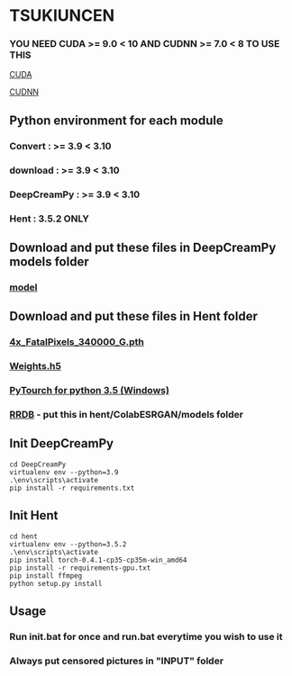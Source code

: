 # TSUKIUNCEN

### YOU NEED CUDA >= 9.0 < 10 AND CUDNN >= 7.0 < 8 TO USE THIS

[CUDA](https://developer.nvidia.com/cuda-90-download-archive?target_os=Windows&target_arch=x86_64&target_version=10&target_type=exenetwork)

[CUDNN](https://developer.nvidia.com/rdp/cudnn-archive)

## Python environment for each module

### Convert : >= 3.9 < 3.10
### download : >= 3.9 < 3.10
### DeepCreamPy : >= 3.9 < 3.10
### Hent : 3.5.2 ONLY

## Download and put these files in DeepCreamPy models folder

### [model](https://drive.google.com/file/d/1ZJ5x-lVnouTv-OL8jp_ClDD1A7QgDwoa/view?usp=sharing)


## Download and put these files in Hent folder

### [4x_FatalPixels_340000_G.pth](https://de-next.owncube.com/index.php/s/mDGmi7NgdyyQRXL)

### [Weights.h5](https://www.dropbox.com/s/zvf6vbx3hnm9r31/weights268.zip?dl=0)

### [PyTourch for python 3.5 (Windows)](http://download.pytorch.org/whl/cu92/torch-0.4.1-cp35-cp35m-win_amd64.whl)

### [RRDB](https://drive.google.com/file/d/1pJ_T-V1dpb1ewoEra1TGSWl5e6H7M4NN/view) - put this in hent/ColabESRGAN/models folder

## Init DeepCreamPy

```
cd DeepCreamPy
virtualenv env --python=3.9
.\env\scripts\activate
pip install -r requirements.txt
```

## Init Hent

```
cd hent
virtualenv env --python=3.5.2
.\env\scripts\activate
pip install torch-0.4.1-cp35-cp35m-win_amd64
pip install -r requirements-gpu.txt
pip install ffmpeg
python setup.py install
```

## Usage

### Run init.bat for once and run.bat everytime you wish to use it
### Always put censored pictures in "INPUT" folder
